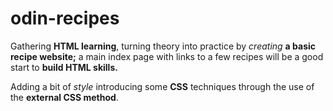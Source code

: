# odin-recipes

Gathering **HTML learning**, turning theory into practice by *creating* **a basic recipe website;** a main index page with links to a few recipes will be a good start to **build HTML skills.**

Adding a bit of *style* introducing some **CSS** techniques through the use of the **external CSS method**.

